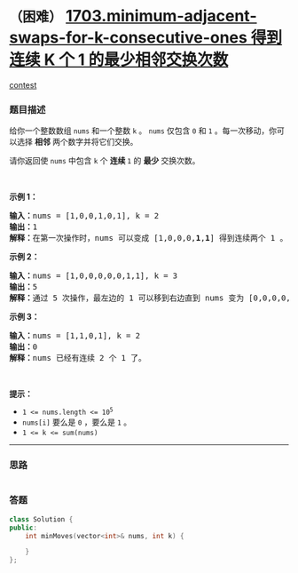 # `（困难）` [1703.minimum-adjacent-swaps-for-k-consecutive-ones 得到连续 K 个 1 的最少相邻交换次数](https://leetcode-cn.com/problems/minimum-adjacent-swaps-for-k-consecutive-ones/)

[contest](https://leetcode-cn.com/contest/biweekly-contest-42/problems/minimum-adjacent-swaps-for-k-consecutive-ones/)

### 题目描述
<div class="notranslate"><p>给你一个整数数组&nbsp;<code>nums</code>&nbsp;和一个整数&nbsp;<code>k</code>&nbsp;。&nbsp;<code>nums</code> 仅包含&nbsp;<code>0</code>&nbsp;和&nbsp;<code>1</code>&nbsp;。每一次移动，你可以选择 <strong>相邻</strong>&nbsp;两个数字并将它们交换。</p>

<p>请你返回使&nbsp;<code>nums</code>&nbsp;中包含&nbsp;<code>k</code>&nbsp;个 <strong>连续&nbsp;</strong><code>1</code>&nbsp;的 <strong>最少</strong>&nbsp;交换次数。</p>

<p>&nbsp;</p>

<p><strong>示例 1：</strong></p>

<pre><b>输入：</b>nums = [1,0,0,1,0,1], k = 2
<b>输出：</b>1
<b>解释：</b>在第一次操作时，nums 可以变成 [1,0,0,0,<strong>1</strong>,<strong>1</strong>] 得到连续两个 1 。
</pre>

<p><strong>示例 2：</strong></p>

<pre><b>输入：</b>nums = [1,0,0,0,0,0,1,1], k = 3
<b>输出：</b>5
<b>解释：</b>通过 5 次操作，最左边的 1 可以移到右边直到 nums 变为 [0,0,0,0,0,<strong>1</strong>,<strong>1</strong>,<strong>1</strong>] 。
</pre>

<p><strong>示例 3：</strong></p>

<pre><b>输入：</b>nums = [1,1,0,1], k = 2
<b>输出：</b>0
<b>解释：</b>nums 已经有连续 2 个 1 了。
</pre>

<p>&nbsp;</p>

<p><strong>提示：</strong></p>

<ul>
	<li><code>1 &lt;= nums.length &lt;= 10<sup>5</sup></code></li>
	<li><code>nums[i]</code> 要么是&nbsp;<code>0</code>&nbsp;，要么是&nbsp;<code>1</code>&nbsp;。</li>
	<li><code>1 &lt;= k &lt;= sum(nums)</code></li>
</ul>
</div>

---
### 思路
```
```



### 答题
``` C++
class Solution {
public:
    int minMoves(vector<int>& nums, int k) {

    }
};
```




